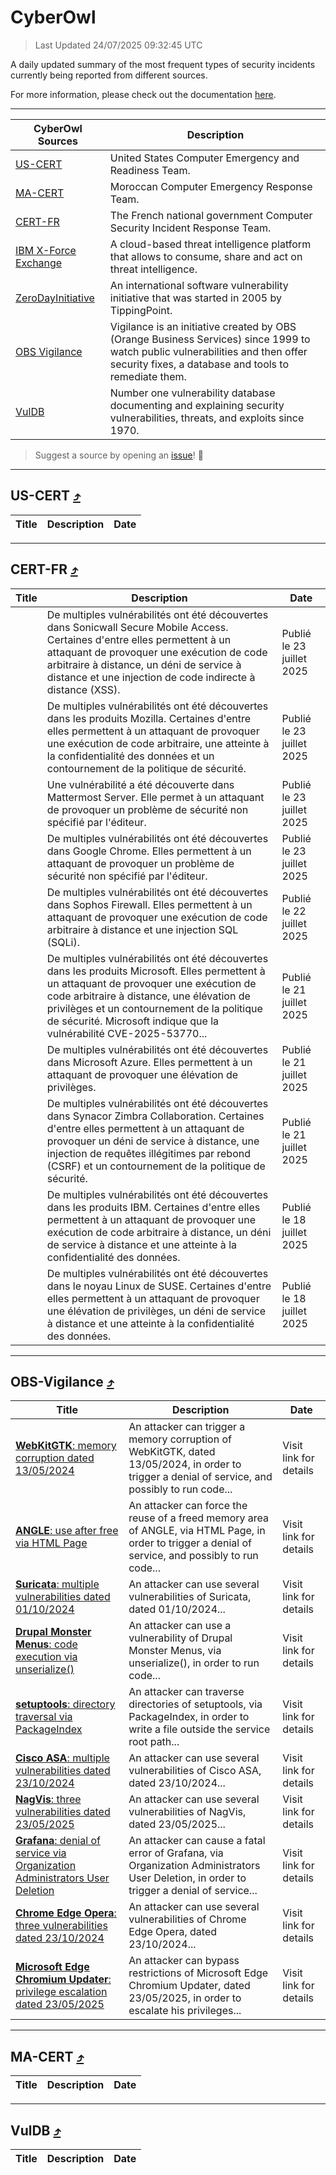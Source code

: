 
 <div id='top'></div>

# CyberOwl

 > Last Updated 24/07/2025 09:32:45 UTC
 
 A daily updated summary of the most frequent types of security incidents currently being reported from different sources.
 
 For more information, please check out the documentation [here](./docs/README.md).
 
 ---
 |CyberOwl Sources|Description|
 |---|---|
 |[US-CERT](#us-cert-arrow_heading_up)|United States Computer Emergency and Readiness Team.|
 |[MA-CERT](#ma-cert-arrow_heading_up)|Moroccan Computer Emergency Response Team.|
 |[CERT-FR](#cert-fr-arrow_heading_up)|The French national government Computer Security Incident Response Team.|
 |[IBM X-Force Exchange](#ibmcloud-arrow_heading_up)|A cloud-based threat intelligence platform that allows to consume, share and act on threat intelligence.|
 |[ZeroDayInitiative](#zerodayinitiative-arrow_heading_up)|An international software vulnerability initiative that was started in 2005 by TippingPoint.|
 |[OBS Vigilance](#obs-vigilance-arrow_heading_up)|Vigilance is an initiative created by OBS (Orange Business Services) since 1999 to watch public vulnerabilities and then offer security fixes, a database and tools to remediate them.|
 |[VulDB](#vuldb-arrow_heading_up)|Number one vulnerability database documenting and explaining security vulnerabilities, threats, and exploits since 1970.|
 
 > Suggest a source by opening an [issue](https://github.com/karimhabush/cyberowl/issues)! :raised_hands:
 ---

## US-CERT [:arrow_heading_up:](#cyberowl)

 |Title|Description|Date|
 |---|---|---|
 
 ---

## CERT-FR [:arrow_heading_up:](#cyberowl)

 |Title|Description|Date|
 |---|---|---|
 |[](https://www.cert.ssi.gouv.fr/avis/CERTFR-2025-AVI-0616/)|De multiples vulnérabilités ont été découvertes dans Sonicwall Secure Mobile Access. Certaines d'entre elles permettent à un attaquant de provoquer une exécution de code arbitraire à distance, un déni de service à distance et une injection de code indirecte à distance (XSS).|Publié le 23 juillet 2025|
 |[](https://www.cert.ssi.gouv.fr/avis/CERTFR-2025-AVI-0615/)|De multiples vulnérabilités ont été découvertes dans les produits Mozilla. Certaines d'entre elles permettent à un attaquant de provoquer une exécution de code arbitraire, une atteinte à la confidentialité des données et un contournement de la politique de sécurité.|Publié le 23 juillet 2025|
 |[](https://www.cert.ssi.gouv.fr/avis/CERTFR-2025-AVI-0614/)|Une vulnérabilité a été découverte dans Mattermost Server. Elle permet à un attaquant de provoquer un problème de sécurité non spécifié par l'éditeur.|Publié le 23 juillet 2025|
 |[](https://www.cert.ssi.gouv.fr/avis/CERTFR-2025-AVI-0613/)|De multiples vulnérabilités ont été découvertes dans Google Chrome. Elles permettent à un attaquant de provoquer un problème de sécurité non spécifié par l'éditeur.|Publié le 23 juillet 2025|
 |[](https://www.cert.ssi.gouv.fr/avis/CERTFR-2025-AVI-0612/)|De multiples vulnérabilités ont été découvertes dans Sophos Firewall. Elles permettent à un attaquant de provoquer une exécution de code arbitraire à distance et une injection SQL (SQLi).|Publié le 22 juillet 2025|
 |[](https://www.cert.ssi.gouv.fr/avis/CERTFR-2025-AVI-0611/)|De multiples vulnérabilités ont été découvertes dans les produits Microsoft. Elles permettent à un attaquant de provoquer une exécution de code arbitraire à distance, une élévation de privilèges et un contournement de la politique de sécurité. Microsoft indique que la vulnérabilité CVE-2025-53770...|Publié le 21 juillet 2025|
 |[](https://www.cert.ssi.gouv.fr/avis/CERTFR-2025-AVI-0610/)|De multiples vulnérabilités ont été découvertes dans Microsoft Azure. Elles permettent à un attaquant de provoquer une élévation de privilèges.|Publié le 21 juillet 2025|
 |[](https://www.cert.ssi.gouv.fr/avis/CERTFR-2025-AVI-0609/)|De multiples vulnérabilités ont été découvertes dans Synacor Zimbra Collaboration. Certaines d'entre elles permettent à un attaquant de provoquer un déni de service à distance, une injection de requêtes illégitimes par rebond (CSRF) et un contournement de la politique de sécurité.|Publié le 21 juillet 2025|
 |[](https://www.cert.ssi.gouv.fr/avis/CERTFR-2025-AVI-0608/)|De multiples vulnérabilités ont été découvertes dans les produits IBM. Certaines d'entre elles permettent à un attaquant de provoquer une exécution de code arbitraire à distance, un déni de service à distance et une atteinte à la confidentialité des données.|Publié le 18 juillet 2025|
 |[](https://www.cert.ssi.gouv.fr/avis/CERTFR-2025-AVI-0607/)|De multiples vulnérabilités ont été découvertes dans le noyau Linux de SUSE. Certaines d'entre elles permettent à un attaquant de provoquer une élévation de privilèges, un déni de service à distance et une atteinte à la confidentialité des données.|Publié le 18 juillet 2025|
 
 ---

## OBS-Vigilance [:arrow_heading_up:](#cyberowl)

 |Title|Description|Date|
 |---|---|---|
 |[<a href="https://vigilance.fr/vulnerability/WebKitGTK-memory-corruption-dated-13-05-2024-45474" class="noirorange"><b>WebKitGTK</b>: memory corruption dated 13/05/2024</a>](https://vigilance.fr/vulnerability/WebKitGTK-memory-corruption-dated-13-05-2024-45474)|An attacker can trigger a memory corruption of WebKitGTK, dated 13/05/2024, in order to trigger a denial of service, and possibly to run code...|Visit link for details|
 |[<a href="https://vigilance.fr/vulnerability/ANGLE-use-after-free-via-HTML-Page-45473" class="noirorange"><b>ANGLE</b>: use after free via HTML Page</a>](https://vigilance.fr/vulnerability/ANGLE-use-after-free-via-HTML-Page-45473)|An attacker can force the reuse of a freed memory area of ANGLE, via HTML Page, in order to trigger a denial of service, and possibly to run code...|Visit link for details|
 |[<a href="https://vigilance.fr/vulnerability/Suricata-multiple-vulnerabilities-dated-01-10-2024-45468" class="noirorange"><b>Suricata</b>: multiple vulnerabilities dated 01/10/2024</a>](https://vigilance.fr/vulnerability/Suricata-multiple-vulnerabilities-dated-01-10-2024-45468)|An attacker can use several vulnerabilities of Suricata, dated 01/10/2024...|Visit link for details|
 |[<a href="https://vigilance.fr/vulnerability/Drupal-Monster-Menus-code-execution-via-unserialize-45465" class="noirorange"><b>Drupal Monster Menus</b>: code execution via unserialize()</a>](https://vigilance.fr/vulnerability/Drupal-Monster-Menus-code-execution-via-unserialize-45465)|An attacker can use a vulnerability of Drupal Monster Menus, via unserialize(), in order to run code...|Visit link for details|
 |[<a href="https://vigilance.fr/vulnerability/setuptools-directory-traversal-via-PackageIndex-47261" class="noirorange"><b>setuptools</b>: directory traversal via PackageIndex</a>](https://vigilance.fr/vulnerability/setuptools-directory-traversal-via-PackageIndex-47261)|An attacker can traverse directories of setuptools, via PackageIndex, in order to write a file outside the service root path...|Visit link for details|
 |[<a href="https://vigilance.fr/vulnerability/Cisco-ASA-multiple-vulnerabilities-dated-23-10-2024-45458" class="noirorange"><b>Cisco ASA</b>: multiple vulnerabilities dated 23/10/2024</a>](https://vigilance.fr/vulnerability/Cisco-ASA-multiple-vulnerabilities-dated-23-10-2024-45458)|An attacker can use several vulnerabilities of Cisco ASA, dated 23/10/2024...|Visit link for details|
 |[<a href="https://vigilance.fr/vulnerability/NagVis-three-vulnerabilities-dated-23-05-2025-47260" class="noirorange"><b>NagVis</b>: three vulnerabilities dated 23/05/2025</a>](https://vigilance.fr/vulnerability/NagVis-three-vulnerabilities-dated-23-05-2025-47260)|An attacker can use several vulnerabilities of NagVis, dated 23/05/2025...|Visit link for details|
 |[<a href="https://vigilance.fr/vulnerability/Grafana-denial-of-service-via-Organization-Administrators-User-Deletion-47259" class="noirorange"><b>Grafana</b>: denial of service via Organization Administrators User Deletion</a>](https://vigilance.fr/vulnerability/Grafana-denial-of-service-via-Organization-Administrators-User-Deletion-47259)|An attacker can cause a fatal error of Grafana, via Organization Administrators User Deletion, in order to trigger a denial of service...|Visit link for details|
 |[<a href="https://vigilance.fr/vulnerability/Chrome-Edge-Opera-three-vulnerabilities-dated-23-10-2024-45452" class="noirorange"><b>Chrome  Edge  Opera</b>: three vulnerabilities dated 23/10/2024</a>](https://vigilance.fr/vulnerability/Chrome-Edge-Opera-three-vulnerabilities-dated-23-10-2024-45452)|An attacker can use several vulnerabilities of Chrome  Edge  Opera, dated 23/10/2024...|Visit link for details|
 |[<a href="https://vigilance.fr/vulnerability/Microsoft-Edge-Chromium-Updater-privilege-escalation-dated-23-05-2025-47258" class="noirorange"><b>Microsoft Edge Chromium Updater</b>: privilege escalation dated 23/05/2025</a>](https://vigilance.fr/vulnerability/Microsoft-Edge-Chromium-Updater-privilege-escalation-dated-23-05-2025-47258)|An attacker can bypass restrictions of Microsoft Edge Chromium Updater, dated 23/05/2025, in order to escalate his privileges...|Visit link for details|
 
 ---

## MA-CERT [:arrow_heading_up:](#cyberowl)

 |Title|Description|Date|
 |---|---|---|
 
 ---

## VulDB [:arrow_heading_up:](#cyberowl)

 |Title|Description|Date|
 |---|---|---|
 